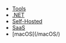 * [Tools](/)
* [.NET](/dot-net/)
* [Self-Hosted](/self-hosted/)
* [SaaS](/saas/)
* [macOS[(/macOS/)
